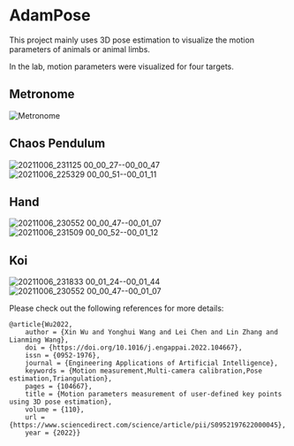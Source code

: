 # AdamPose
This project mainly uses 3D pose estimation to visualize the motion parameters of animals or animal limbs.

In the lab, motion parameters were visualized for four targets.

## Metronome
![Metronome](https://user-images.githubusercontent.com/54109895/188260089-5a32b122-a0c2-4245-8434-8d9e2da8d9c8.png)
## Chaos Pendulum
![20211006_231125 00_00_27--00_00_47](https://user-images.githubusercontent.com/54109895/188260182-79245fb3-cf83-4900-b014-4303c281bd6b.gif)
![20211006_225329 00_00_51--00_01_11](https://user-images.githubusercontent.com/54109895/188260162-f18a18ea-d5dc-4624-96e5-ae4fd6dcabf9.gif)
## Hand
![20211006_230552 00_00_47--00_01_07](https://user-images.githubusercontent.com/54109895/188260170-fa4da4c8-a266-4fe8-b753-9b1f762874f3.gif)
![20211006_231509 00_00_52--00_01_12](https://user-images.githubusercontent.com/54109895/188260189-6896defa-31cc-4af8-a258-f234f3c2ec91.gif)
## Koi
![20211006_231833 00_01_24--00_01_44](https://user-images.githubusercontent.com/54109895/188260212-2a433c04-bc65-47a3-bb88-150918328e38.gif)
![20211006_230552 00_00_47--00_01_07](https://user-images.githubusercontent.com/54109895/188260239-d6145b69-5a0d-441f-b534-c5f0756b8f21.gif)

Please check out the following references for more details:

    @article{Wu2022,
        author = {Xin Wu and Yonghui Wang and Lei Chen and Lin Zhang and Lianming Wang},
        doi = {https://doi.org/10.1016/j.engappai.2022.104667},
        issn = {0952-1976},
        journal = {Engineering Applications of Artificial Intelligence},
        keywords = {Motion measurement,Multi-camera calibration,Pose estimation,Triangulation},
        pages = {104667},
        title = {Motion parameters measurement of user-defined key points using 3D pose estimation},
        volume = {110},
        url = {https://www.sciencedirect.com/science/article/pii/S0952197622000045},
        year = {2022}}
